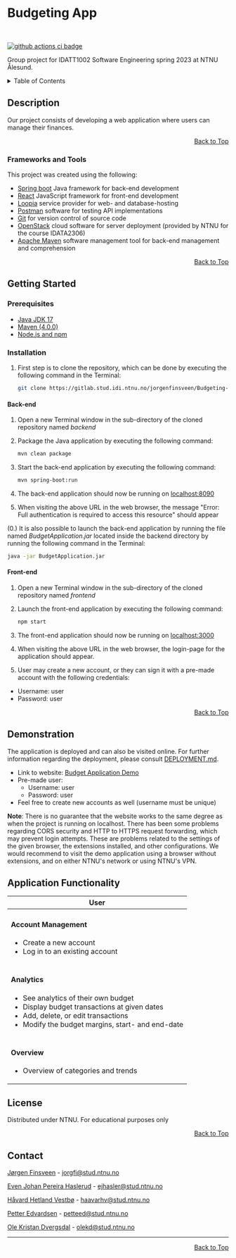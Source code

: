 # Budgeting App

<br/>

[![github actions ci badge]][github actions ci]

Group project for IDATT1002 Software Engineering spring 2023 at NTNU Ålesund.

<!-- TABLE OF CONTENTS -->
<details>
  <summary>Table of Contents</summary>
  <ol>
    <li>
      <a href="#description">Description</a>
      <ul>
        <li><a href="#frameworks-and-tools">Frameworks and Tools</a></li>
      </ul>
    </li>
    <li>
      <a href="#getting-started">Getting Started</a>
      <ul>
        <li><a href="#Prerequisites"> Prerequisites </a></li>
        <li><a href="#Installation">Installation</a></li>
        <li>
          <ul>
            <li><a href="#Back-end">Back-end</a></li>
            <li><a href="#Front-end">Front-end</a></li>
          </ul>
        </li>
      </ul>
    </li>
    <li><a href="#Demonstration">Demonstration</a></li>
    <li><a href="#Application Functionality">Application Functionality</a></li>
    <li><a href="#license">License</a></li>
    <li><a href="#contact">Contact</a></li>
  </ol>
</details>

## Description  

Our project consists of developing a web application where users can manage their finances.

<p align="right"><a href="#top">Back to Top</a></p>

### Frameworks and Tools
This project was created using the following:

- [Spring boot](https://spring.io/) Java framework for back-end development
- [React](https://react.dev) JavaScript framework for front-end development
- [Loopia](https://www.loopia.no) service provider for web- and database-hosting
- [Postman](https://www.postman.com) software for testing API implementations 
- [Git](https://git-scm.com) for version control of source code
- [OpenStack](https://www.openstack.org) cloud software for server deployment (provided by NTNU for the course IDATA2306)
- [Apache Maven](https://maven.apache.org) software management tool for back-end management and comprehension

<p align="right"><a href="#top">Back to Top</a></p>

## Getting Started
### Prerequisites

- [Java JDK 17](https://jdk.java.net/archive/)
- [Maven (4.0.0)](https://maven.apache.org/)
- [Node.js and npm](https://docs.npmjs.com/downloading-and-installing-node-js-and-npm)

### Installation

1. First step is to clone the repository, which can be done by executing the following command in the Terminal:

   ```sh
   git clone https://gitlab.stud.idi.ntnu.no/jorgenfinsveen/Budgeting-app.git
   ```

#### Back-end

1. Open a new Terminal window in the sub-directory of the cloned repository named _backend_

2. Package the Java application by executing the following command:

   ```sh
   mvn clean package
   ```

3. Start the back-end application by executing the following command:
   ```sh
   mvn spring-boot:run
   ```

4. The back-end application should now be running on [localhost:8090](http://localhost:8090)

5. When visiting the above URL in the web browser, the message "Error: Full authentication is required to access this resource" should appear


(0.) It is also possible to launch the back-end application by running the file named _BudgetApplication.jar_ located inside the backend directory by running the following command in the Terminal:
   ```sh
   java -jar BudgetApplication.jar
   ```

#### Front-end

1. Open a new Terminal window in the sub-directory of the cloned repository named _frontend_

2. Launch the front-end application by executing the following command:

   ```sh
   npm start
   ```

3. The front-end application should now be running on [localhost:3000](http://localhost:3000/)

4. When visiting the above URL in the web browser, the login-page for the application should appear.

5. User may create a new account, or they can sign it with a pre-made account with the following credentials:

  * Username: user
  * Password: user

<p align="right"><a href="#top">Back to Top</a></p>


## Demonstration

The application is deployed and can also be visited online. For further information regarding the deployment, please consult [DEPLOYMENT.md](https://gitlab.stud.idi.ntnu.no/jorgenfinsveen/Budgeting-app/-/blob/main/DEPLOYMENT.md).

* Link to website: [Budget Application Demo](http://haslerud.tech/login)
* Pre-made user:
  * Username: user
  * Password: user
* Feel free to create new accounts as well (username must be unique)

**Note**: There is no guarantee that the website works to the same degree as when the project is running on localhost. There has been some problems regarding CORS security and HTTP to HTTPS request forwarding, which may prevent login attempts. These are problems related to the settings of the given browser, the extensions installed, and other configurations. We would recommend to visit the demo application using a browser without extensions, and on either NTNU's network or using NTNU's VPN. 



## Application Functionality

<table>
    <thead>
        <th>User</th>
    </thead>
<tbody>
    <tr>
        <td>
            <h4>Account Management</h4>
            <ul>
                <li>Create a new account</li>
                <li>Log in to an existing account</li>
            </ul>
        </td>
    </tr>
    <tr>
        <td>
            <h4>Analytics</h4>
            <ul>
                <li>See analytics of their own budget</li>
                <li>Display budget transactions at given dates</li>
                <li>Add, delete, or edit transactions</li>
                <li>Modify the budget margins, start- and end-date</li>
            </ul>
        </td>
    </tr>
    <tr>
        <td>
            <h4>Overview</h4>
            <ul>
                <li>Overview of categories and trends</li>
            </ul>
        </td>
    </tr>
</tbody>
</table>


## License
Distributed under NTNU. For educational purposes only

<p align="right"><a href="#top">Back to Top</a></p>


## Contact
  
[Jørgen Finsveen](https://github.com/jorgenfinsveen) - jorgfi@stud.ntnu.no

[Even Johan Pereira Haslerud](https://github.com/ejhasler?tab=overview&from=2023-04-01&to=2023-04-14) - ejhasler@stud.ntnu.no

[Håvard Hetland Vestbø](https://github.com/havardhvestbo) - haavarhv@stud.ntnu.no

[Petter Edvardsen](https://github.com/Edvardsn) - petteed@stud.ntnu.no

[Ole Kristan Dvergsdal](https://github.com/olekristianhd) - olekd@stud.ntnu.no

---

<p align="right"><a href="#top">Back to Top</a></p>



[github actions ci badge]:
    <https://github.com/openssl/openssl/workflows/GitHub%20CI/badge.svg>
    "GitHub Actions CI Status"

[github actions ci]:
    <https://github.com/jorgenfinsveen/Full-Stack-Budget-Application-Project/actions>
    "GitHub Actions CI"
